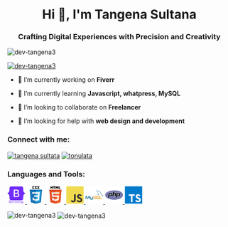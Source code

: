 <h1 align="center">Hi 👋, I'm Tangena Sultana</h1>
<h3 align="center">Crafting Digital Experiences with Precision and Creativity</h3>

<p align="left"> <img src="https://komarev.com/ghpvc/?username=dev-tangena3&label=Profile%20views&color=0e75b6&style=flat" alt="dev-tangena3" /> </p>

<p align="left"> <a href="https://github.com/ryo-ma/github-profile-trophy"><img src="https://github-profile-trophy.vercel.app/?username=dev-tangena3" alt="dev-tangena3" /></a> </p>

- 🔭 I’m currently working on **Fiverr**

- 🌱 I’m currently learning **Javascript, whatpress, MySQL**

- 👯 I’m looking to collaborate on **Freelancer**

- 🤝 I’m looking for help with **web design and development**

<h3 align="left">Connect with me:</h3>
<p align="left">
<a href="https://fb.com/tangena sultata" target="blank"><img align="center" src="https://raw.githubusercontent.com/rahuldkjain/github-profile-readme-generator/master/src/images/icons/Social/facebook.svg" alt="tangena sultata" height="30" width="40" /></a>
<a href="https://instagram.com/tonulata" target="blank"><img align="center" src="https://raw.githubusercontent.com/rahuldkjain/github-profile-readme-generator/master/src/images/icons/Social/instagram.svg" alt="tonulata" height="30" width="40" /></a>
</p>

<h3 align="left">Languages and Tools:</h3>
<p align="left"> <a href="https://getbootstrap.com" target="_blank" rel="noreferrer"> <img src="https://raw.githubusercontent.com/devicons/devicon/master/icons/bootstrap/bootstrap-plain-wordmark.svg" alt="bootstrap" width="40" height="40"/> </a> <a href="https://www.w3schools.com/css/" target="_blank" rel="noreferrer"> <img src="https://raw.githubusercontent.com/devicons/devicon/master/icons/css3/css3-original-wordmark.svg" alt="css3" width="40" height="40"/> </a> <a href="https://www.w3.org/html/" target="_blank" rel="noreferrer"> <img src="https://raw.githubusercontent.com/devicons/devicon/master/icons/html5/html5-original-wordmark.svg" alt="html5" width="40" height="40"/> </a> <a href="https://developer.mozilla.org/en-US/docs/Web/JavaScript" target="_blank" rel="noreferrer"> <img src="https://raw.githubusercontent.com/devicons/devicon/master/icons/javascript/javascript-original.svg" alt="javascript" width="40" height="40"/> </a> <a href="https://www.mysql.com/" target="_blank" rel="noreferrer"> <img src="https://raw.githubusercontent.com/devicons/devicon/master/icons/mysql/mysql-original-wordmark.svg" alt="mysql" width="40" height="40"/> </a> <a href="https://www.php.net" target="_blank" rel="noreferrer"> <img src="https://raw.githubusercontent.com/devicons/devicon/master/icons/php/php-original.svg" alt="php" width="40" height="40"/> </a> <a href="https://www.typescriptlang.org/" target="_blank" rel="noreferrer"> <img src="https://raw.githubusercontent.com/devicons/devicon/master/icons/typescript/typescript-original.svg" alt="typescript" width="40" height="40"/> </a> </p>

<p><img align="left" src="https://github-readme-stats.vercel.app/api/top-langs?username=dev-tangena3&show_icons=true&locale=en&layout=compact" alt="dev-tangena3" /></p>

<p>&nbsp;<img align="center" src="https://github-readme-stats.vercel.app/api?username=dev-tangena3&show_icons=true&locale=en" alt="dev-tangena3" /></p>

<!---
DEV-Tangena3/DEV-Tangena3 is a ✨ special ✨ repository because its `README.md` (this file) appears on your GitHub profile.
You can click the Preview link to take a look at your changes.
--->

